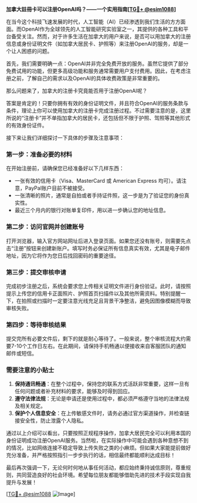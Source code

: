 **加拿大註冊卡可以注册OpenAI吗？——一个实用指南[[TG💪+ @esim1088](https://t.me/s/esim1088)]**

在当今这个科技飞速发展的时代，人工智能（AI）已经渗透到我们生活的方方面面。而OpenAI作为全球领先的人工智能研究实验室之一，其提供的各种工具和平台备受关注。然而，对于许多生活在加拿大的用户来说，是否可以用加拿大的注册信息或身份证明文件（如加拿大居民卡、护照等）来注册OpenAI的服务，却是一个让人困惑的问题。

首先，我们需要明确一点：OpenAI并非完全免费开放的服务。虽然它提供了部分免费试用的功能，但更多高级功能和服务通常需要用户支付费用。因此，在考虑注册之前，了解自己的需求以及OpenAI的具体收费政策是非常重要的。

那么问题来了，加拿大的注册卡究竟能否用于注册OpenAI呢？

答案是肯定的！只要你拥有有效的身份证明文件，并且符合OpenAI的服务条款与条件，理论上你可以使用加拿大的注册卡完成注册过程。不过需要注意的是，这里所说的“注册卡”并不单指加拿大的居民卡，还包括但不限于护照、驾照等其他形式的有效身份证件。

接下来让我们详细探讨一下具体的步骤及注意事项：

### 第一步：准备必要的材料

在开始注册前，请确保您已经准备好以下几样东西：
- 一张有效的信用卡（Visa、MasterCard 或 American Express 均可）。请注意，PayPal账户目前不被接受。
- 一张清晰的照片，通常是自拍或者手持证件照，这一步是为了验证您的身份真实性。
- 最近三个月内的银行对账单复印件，用以进一步确认您的地址信息。

### 第二步：访问官网并创建账号

打开浏览器，输入官方网站网址后进入登录页面。如果您还没有账号，则需要先点击“注册”按钮来创建新账户。填写时务必保证所有信息真实有效，尤其是电子邮件地址，因为它将作为您日后找回密码的重要途径。

### 第三步：提交审核申请

完成初步注册之后，系统会要求您上传相关证明文件进行身份验证。此时，请按照提示上传您的信用卡正面照片、护照首页扫描件以及其他所需资料。特别提醒一下，在拍照或扫描时一定要注意光线充足且背景干净整洁，避免因图像模糊而导致审核失败。

### 第四步：等待审核结果

提交完所有必要文件后，剩下的就是耐心等待了。一般来说，整个审核流程大约需要7-10个工作日左右。在此期间，请保持手机畅通以便接收来自客服团队的通知邮件或短信。

### 需要注意的小贴士

1. **保持通讯畅通**：在整个过程中，保持您的联系方式活跃非常重要，这样一旦有任何问题或者补充材料的要求，能够及时得到回应。
2. **遵守法律法规**：无论是申请还是使用过程中，都必须严格遵守当地的法律法规及相关规定。
3. **保护个人信息安全**：在上传敏感文件时，请务必通过官方渠道操作，并检查链接安全性，防止泄露个人隐私。

通过以上介绍可以看出，只要按照正规程序操作，加拿大居民完全可以利用本国的身份证明成功注册OpenAI服务。当然啦，在实际操作中可能会遇到各种意想不到的情况，比如网络连接不稳定导致上传失败之类的小麻烦。但如果大家能提前做好充分准备，并严格按照指引一步步执行的话，相信最终都能顺利达成目标！

最后再次强调一下，无论何时何地从事任何活动，都应始终秉持诚信原则，尊重规则，共同营造良好的社会环境。希望每位朋友都能够借助先进的技术手段实现自我提升与发展！

[[TG💪+ @esim1088](https://t.me/s/esim1088) ![Image](https://i.postimg.cc/4NQfJmqS/Snipaste-2025-05-13-00-14-12.png)]